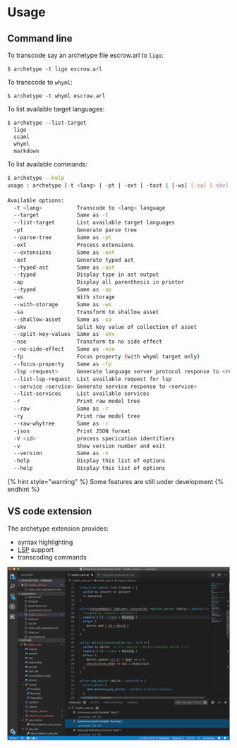 # Usage

## Command line

To transcode say an archetype file escrow.arl to `ligo`:

```text
$ archetype -t ligo escrow.arl
```

To transcode to `whyml`:

```text
$ archetype -t whyml escrow.arl
```

To list available target languages:

```text
$ archetype --list-target
  ligo
  scaml
  whyml
  markdown
```

To list available commands:

```bash
$ archetype --help
usage : archetype [-t <lang> | -pt | -ext | -tast | [-ws] [-sa] [-skv] [-nse] | -lsp <request>] [-r | -json] <file>

Available options:
  -t <lang>           Transcode to <lang> language
  --target            Same as -t
  --list-target       List available target languages
  -pt                 Generate parse tree
  --parse-tree        Same as -pt
  -ext                Process extensions
  --extensions        Same as -ext
  -ast                Generate typed ast
  --typed-ast         Same as -ast
  --typed             Display type in ast output
  -ap                 Display all parenthesis in printer
  --typed             Same as -ap
  -ws                 With storage
  --with-storage      Same as -ws
  -sa                 Transform to shallow asset
  --shallow-asset     Same as -sa
  -skv                Split key value of collection of asset
  --split-key-values  Same as -skv
  -nse                Transform to no side effect
  --no-side-effect    Same as -nse
  -fp                 Focus property (with whyml target only)
  --focus-property    Same as -fp
  -lsp <request>      Generate language server protocol response to <resquest>
  --list-lsp-request  List available request for lsp
  --service <service> Generate service response to <service>
  --list-services     List available services
  -r                  Print raw model tree
  --raw               Same as -r
  -ry                 Print raw model tree
  --raw-whytree       Same as -r
  -json               Print JSON format
  -V <id>             process specication identifiers
  -v                  Show version number and exit
  --version           Same as -v
  -help               Display this list of options
  --help              Display this list of options

```

{% hint style="warning" %}
 Some features are still under development
{% endhint %}

## VS code extension

The archetype extension provides:

* syntax highlighting
* [LSP](https://microsoft.github.io/language-server-protocol/) support
* transcoding commands

![](.gitbook/assets/screenshot-2019-08-04-at-14.59.59.png)

